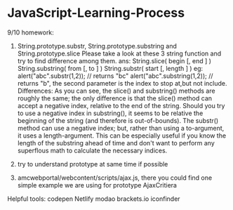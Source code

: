 # JavaScript-Learning-Process
9/10 homework:
  1. String.prototype.substr, String.prototype.substring and String.prototype.slice
     Please take a look at these 3 string function and try to find difference among them.
  ans:
      String.slice( begin [, end ] )
      String.substring( from [, to ] )
      String.substr( start [, length ] )
  eg:
     alert("abc".substr(1,2)); // returns "bc"
     alert("abc".substring(1,2)); // returns "b", the second parameter is the index to stop at,but not include.
  Differences:
  As you can see, the slice() and substring() methods are roughly the same; the only difference is that the slice() method can accept a negative index, relative to the end of the string. Should you try to use a negative index in substring(), it seems to be relative the beginning of the string (and therefore is out-of-bounds).
  The substr() method can use a negative index; but, rather than using a to-argument, it uses a length-argument. This can be especially useful if you know the length of the substring ahead of time and don't want to perform any superflous math to calculate the necessary indices.
     
  2. try to understand prototype at same time if possible
  
  3. amcwebportal/webcontent/scripts/ajax.js, there you could find one simple example we are using for prototype
     AjaxCritiera 
     
Helpful tools:
  codepen 
  Netlify
  modao
  brackets.io
  iconfinder
 
